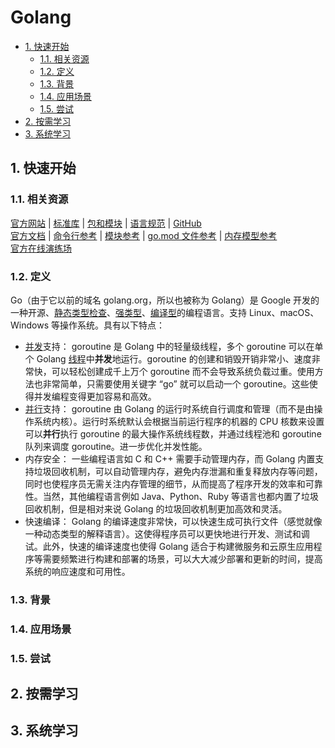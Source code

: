 # Golang<!-- omit in toc -->

- [1. 快速开始](#1-快速开始)
  - [1.1. 相关资源](#11-相关资源)
  - [1.2. 定义](#12-定义)
  - [1.3. 背景](#13-背景)
  - [1.4. 应用场景](#14-应用场景)
  - [1.5. 尝试](#15-尝试)
- [2. 按需学习](#2-按需学习)
- [3. 系统学习](#3-系统学习)

## 1. 快速开始

### 1.1. 相关资源

[官方网站](https://go.dev) | [标准库](https://pkg.go.dev/std) | [包和模块](https://pkg.go.dev/) | [语言规范](https://go.dev/ref/spec) | [GitHub](https://github.com/golang)  
[官方文档](https://go.dev/doc/) | [命令行参考](https://go.dev/doc/cmd) | [模块参考](https://go.dev/ref/mod) | [go.mod 文件参考](https://go.dev/doc/modules/gomod-ref) | [内存模型参考](https://go.dev/ref/mem)  
[官方在线演练场](https://go.dev/play/)

### 1.2. 定义

Go（由于它以前的域名 golang.org，所以也被称为 Golang）是 Google 开发的一种开源、[静态类型检查](../../../glossary/类型系统.md)、[强类型](../../../glossary/强类型和弱类型语言.md)、[编译型](../../../glossary/解释型、编译型与即时编译型语言.md)的编程语言。支持 Linux、macOS、Windows 等操作系统。具有以下特点：

- [并发](../../../glossary/并发计算和并行计算.md)支持： goroutine 是 Golang 中的轻量级线程，多个 goroutine 可以在单个 Golang [线程](../../../glossary/进程与线程.md)中**并发**地运行。goroutine 的创建和销毁开销非常小、速度非常快，可以轻松创建成千上万个 goroutine 而不会导致系统负载过重。使用方法也非常简单，只需要使用关键字 “go” 就可以启动一个 goroutine。这些使得并发编程变得更加容易和高效。
- [并行](../../../glossary/并发计算和并行计算.md)支持： goroutine 由 Golang 的运行时系统自行调度和管理（而不是由操作系统内核）。运行时系统默认会根据当前运行程序的机器的 CPU 核数来设置可以**并行**执行 goroutine 的最大操作系统线程数，并通过线程池和 goroutine 队列来调度 goroutine。进一步优化并发性能。
- 内存安全： 一些编程语言如 C 和 C++ 需要手动管理内存，而 Golang 内置支持垃圾回收机制，可以自动管理内存，避免内存泄漏和重复释放内存等问题，同时也使程序员无需关注内存管理的细节，从而提高了程序开发的效率和可靠性。当然，其他编程语言例如 Java、Python、Ruby 等语言也都内置了垃圾回收机制，但是相对来说 Golang 的垃圾回收机制更加高效和灵活。
- 快速编译： Golang 的编译速度非常快，可以快速生成可执行文件（感觉就像一种动态类型的解释语言）。这使得程序员可以更快地进行开发、测试和调试。此外，快速的编译速度也使得 Golang 适合于构建微服务和云原生应用程序等需要频繁进行构建和部署的场景，可以大大减少部署和更新的时间，提高系统的响应速度和可用性。

### 1.3. 背景

### 1.4. 应用场景

### 1.5. 尝试

## 2. 按需学习

## 3. 系统学习
